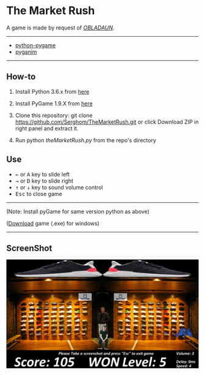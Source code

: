 # The Market Rush
A game is made by request of *[OBLADAUN](https://vk.com/obladaun)*. 
***
 * [python-pygame](https://www.pygame.org/news)
 * [pyganim](https://inventwithpython.com/pyganim/)
***
How-to
------
1. Install Python 3.6.x from [here](https://www.python.org/downloads/)

2. Install PyGame 1.9.X from [here](http://www.pygame.org/download.shtml)

3. Clone this repository: git clone https://github.com/Serghom/TheMarketRush.git 
or click Download ZIP in right panel and extract it.

4. Run python *theMarketRush.py* from the repo's directory

Use
------
* <kbd>&larr;</kbd> or <kbd>A</kbd> key to slide left
* <kbd>&rarr;</kbd> or <kbd>D</kbd> key to slide right
* <kbd>&uarr;</kbd> or <kbd>&darr;</kbd> key to sound volume control
* <kbd>Esc</kbd> to close game
***
(Note: Install pyGame for same version python as above)

([Download](https://yadi.sk/d/jwe2N5DRKDcWwg) game (.exe) for windows)
***

ScreenShot
------
![The Market Rush](themarket.jpg)

